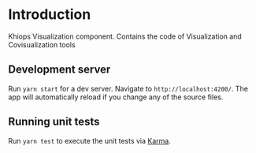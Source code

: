 # Introduction

Khiops Visualization component. Contains the code of Visualization and Covisualization tools

## Development server

Run `yarn start` for a dev server. Navigate to `http://localhost:4200/`. The app will automatically reload if you change any of the source files.

## Running unit tests

Run `yarn test` to execute the unit tests via [Karma](https://karma-runner.github.io).
